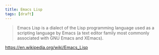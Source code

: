 ```yaml
---
title: Emacs Lisp
tags: [draft]
---
```


> Emacs Lisp is a dialect of the Lisp programming language used as a scripting
> language by Emacs (a text editor family most commonly associated with GNU
> Emacs and XEmacs).

<https://en.wikipedia.org/wiki/Emacs_Lisp>

